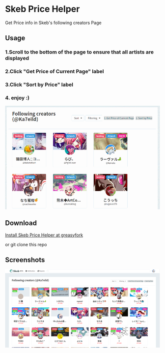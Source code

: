 # Skeb Price Helper
Get Price info in Skeb's following creators Page

## Usage

### 1.Scroll to the bottom of the page to ensure that all artists are displayed

### 2.Click "Get Price of Current Page" label

### 3.Click "Sort by Price" label

### 4. enjoy :)

![](https://raw.githubusercontent.com/Dispnt/Skeb_Price_Helper/master/usage.gif)


## Download

[Install Skeb Price Helper at greasyfork](https://greasyfork.org/en/scripts/428313-skeb-price-helper)

or git clone this repo

## Screenshots

![Preview](https://raw.githubusercontent.com/Dispnt/Skeb_Price_Helper/master/preview.png)
